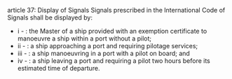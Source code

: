 article 37: Display of Signals
Signals prescribed in the International Code of Signals shall be displayed by:
<ul>
			<li>i - : the Master of a ship provided with an exemption certificate to manoeuvre a ship within a port without a pilot;<ul>
			</ul></li>			<li>ii - : a ship approaching a port and requiring pilotage services; <ul>
			</ul></li>			<li>iii - : a ship manoeuvring in a port with a pilot on board; and <ul>
			</ul></li>			<li>iv - : a ship leaving a port and requiring a pilot two hours before its estimated time of departure. <ul>
			</ul></li></ul>